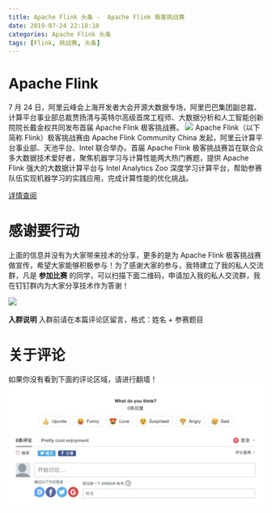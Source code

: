 ```yaml
---
title: Apache Flink 头条 -  Apache Flink 极客挑战赛
date: 2019-07-24 22:18:18
categories: Apache Flink 头条
tags: [Flink, 挑战赛, 头条]
---
```

# Apache Flink
7 月 24 日，阿里云峰会上海开发者大会开源大数据专场，阿里巴巴集团副总裁、计算平台事业部总裁贾扬清与英特尔高级首席工程师、大数据分析和人工智能创新院院长戴金权共同发布首届 Apache Flink 极客挑战赛。
![](92C93EE8-3F1D-4011-AA48-186D88FBF8B8.png)
Apache Flink（以下简称 Flink）极客挑战赛由 Apache Flink Community China 发起，阿里云计算平台事业部、天池平台、Intel 联合举办。首届 Apache Flink 极客挑战赛旨在联合众多大数据技术爱好者，聚焦机器学习与计算性能两大热门赛题，提供 Apache Flink 强大的大数据计算平台与 Intel Analytics Zoo 深度学习计算平台，帮助参赛队伍实现机器学习的实践应用，完成计算性能的优化挑战。

[详情查阅](https://mp.weixin.qq.com/s/Iu5sdc7wuIvat6TOTcUltw)

# 感谢要行动
上面的信息并没有为大家带来技术的分享，更多的是为 Apache Flink 极客挑战赛 做宣传，希望大家能够积极参与！为了感谢大家的参与，我特建立了我的私人交流群，凡是 **参加比赛** 的同学，可以扫描下面二维码，申请加入我的私人交流群，我在钉钉群内为大家分享技术作为答谢！

![](D128F071-F747-496E-97D6-9E9C2361038F.png)

**入群说明** 入群前请在本篇评论区留言，格式：姓名 + 参赛题目

# 关于评论
如果你没有看到下面的评论区域，请进行翻墙！
![](comment.png)
